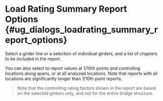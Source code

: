 Load Rating Summary Report Options {#ug_dialogs_loadrating_summary_report_options}
==============================================
Select a girder line or a selection of individual girders, and a list of chapters to be included in the report.

You can also select to report values at 1/10th points and controlling locations along spans, or at all analyzed locations. Note that reports with all locations are significantly longer than 1/10th point reports.

> Note that the controlling rating factors shown in the report are based on the selected girders only, and not for the entire bridge structure.